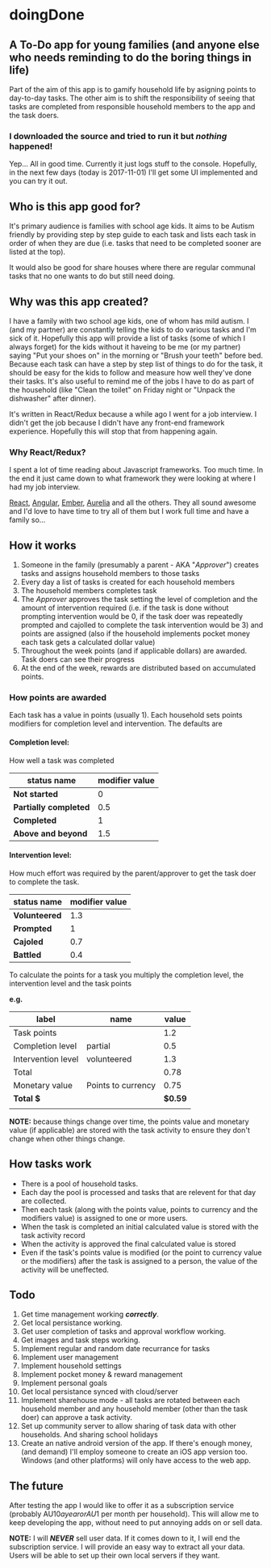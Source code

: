 # doingDone
## A To-Do app for young families (and anyone else who needs reminding to do the boring things in life)

Part of the aim of this app is to gamify household life by asigning points to day-to-day tasks. The other aim is to shift the responsibility of seeing that tasks are completed from responsible household members to the app and the task doers.

### I downloaded the source and tried to run it but _nothing_ happened!

Yep... All in good time. Currently it just logs stuff to the console. Hopefully, in the next few days (today is 2017-11-01) I'll get some UI implemented and you can try it out.

## Who is this app good for?

It's primary audience is families with school age kids. It aims to be Autism friendly by providing step by step guide to each task and lists each task in order of when they are due (i.e. tasks that need to be completed sooner are listed at the top).

It would also be good for share houses where there are regular communal tasks that no one wants to do but still need doing.

## Why was this app created?

I have a family with two school age kids, one of whom has mild autism. I (and my partner) are constantly telling the kids to do various tasks and I'm sick of it. Hopefully this app will provide a list of tasks (some of which I always forget) for the kids without it haveing to be me (or my partner) saying "Put your shoes on" in the morning or "Brush your teeth" before bed. Because each task can have a step by step list of things to do for the task, it should be easy for the kids to follow and measure how well they've done their tasks. It's also useful to remind me of the jobs I have to do as part of the household (like "Clean the toilet" on Friday night or "Unpack the dishwasher" after dinner).

It's written in React/Redux because a while ago I went for a job interview. I didn't get the job because I didn't have any front-end framework experience. Hopefully this will stop that from happening again.

### Why React/Redux?

I spent a lot of time reading about Javascript frameworks. Too much time. In the end it just came down to what framework they were looking at where I had my job interview.

[React](https://reactjs.org/), [Angular](https://angularjs.org/), [Ember](https://www.emberjs.com/), [Aurelia](http://aurelia) and all the others. They all sound awesome and I'd love to have time to try all of them but I work full time and have a family so...

## How it works

1. Someone in the family (presumably a parent - AKA "_Approver_") creates tasks and assigns household members to those tasks
2. Every day a list of tasks is created for each household members
3. The household members completes task
4. The _Approver_ approves the task setting the level of completion and the amount of intervention required (i.e. if the task is done without prompting intervention would be 0, if the task doer was repeatedly prompted and cajolled to complete the task intervention would be 3) and points are assigned (also if the household implements pocket money each task gets a calculated dollar value)
5. Throughout the week points (and if applicable dollars) are awarded. Task doers can see their progress
6. At the end of the week, rewards are distributed based on accumulated points.

### How points are awarded

Each task has a value in points (usually 1).
Each household sets points modifiers for completion level and intervention.
The defaults are 

#### Completion level:

How well a task was completed

| status name | modifier value |
|-------------|----------------|
|__Not started__|0|
|__Partially completed__|0.5|
|__Completed__|1|
|__Above and beyond__|1.5|

#### Intervention level:

How much effort was required by the parent/approver to get the task doer to complete the task.

| status name | modifier value |
|-------------|----------------|
|__Volunteered__|1.3|
|__Prompted__|1|
|__Cajoled__|0.7|
|__Battled__|0.4|

To calculate the points for a task you multiply the completion level, the intervention level and the task points

__e.g.__

|label  |name   |value |
|-------|-------|------|
|Task points||1.2|
|Completion level|partial|0.5|
|Intervention level|volunteered|1.3|
|Total||0.78|
|Monetary value|Points to currency|0.75|
|__Total $__||__$0.59__|
||||

__NOTE:__ because things change over time, the points value and monetary value (if applicable) are stored with the task activity to ensure they don't change when other things change.

## How tasks work

* There is a pool of household tasks.
* Each day the pool is processed and tasks that are relevent for that day are collected.
* Then each task (along with the points value, points to currency and the modifiers value) is assigned to one or more users.
* When the task is completed an initial calculated value is stored with the task activity record
* When the activity is approved the final calculated value is stored
* Even if the task's points value is modified (or the point to currency value or the modifiers) after the task is assigned to a person, the value of the activity will be uneffected.


## Todo

1. Get time management working __*correctly*__.
2. Get local persistance working.
3. Get user completion of tasks and approval workflow working.
4. Get images and task steps working.
5. Implement regular and random date recurrance for tasks
6. Implement user management
7. Implement household settings
8. Implement pocket money & reward management
9. Implement personal goals
10. Get local persistance synced with cloud/server
11. Implement sharehouse mode - all tasks are rotated between each household member and any household member (other than the task doer) can approve a task activity.
12. Set up community server to allow sharing of task data with other households. And sharing school holidays
13. Create an native android version of the app. If there's enough money, (and demand) I'll employ someone to create an iOS app version too. Windows (and other platforms) will only have access to the web app.

## The future

After testing the app I would like to offer it as a subscription service (probably AU$10 a year or AU$1 per month per household). This will allow me to keep developing the app, without need to put annoying adds on or sell data.

__NOTE:__ I will __*NEVER*__ sell user data. If it comes down to it, I will end the subscription service. I will provide an easy way to extract all your data. Users will be able to set up their own local servers if they want.